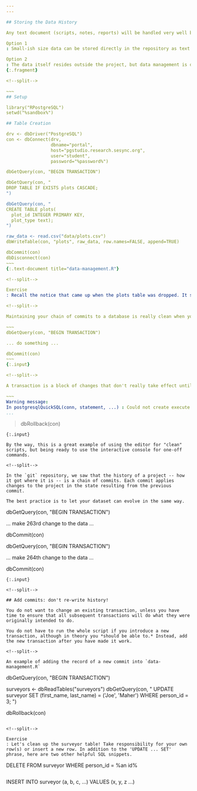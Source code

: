 ```yaml
---
---

## Storing the Data History

Any text document (scripts, notes, reports) will be handled very well by a version control system like `git`. Can we keep information about data itself in the same project.

Option 1
: Small-ish size data can be stored directly in the repository as text. Examples include tabular data in CSV format or spatial data in GeoJSON format.

Option 2
: The data itself resides outside the project, but data management is done from scripts that are within the project repository. Management can include cleaning, importing and updating data or the design of tables.
{:.fragment}

<!--split-->

~~~
## Setup

library("RPostgreSQL")
setwd("%sandbox%")

## Table Creation

drv <- dbDriver("PostgreSQL")
con <- dbConnect(drv,
                 dbname="portal",
                 host="pgstudio.research.sesync.org",
                 user="student",
                 password="%password%")

dbGetQuery(con, "BEGIN TRANSACTION")

dbGetQuery(con, "
DROP TABLE IF EXISTS plots CASCADE;
")

dbGetQuery(con, "
CREATE TABLE plots(
  plot_id INTEGER PRIMARY KEY,
  plot_type text);
")

raw_data <- read.csv("data/plots.csv")
dbWriteTable(con, "plots", raw_data, row.names=FALSE, append=TRUE)

dbCommit(con)
dbDisconnect(con)
~~~
{:.text-document title="data-management.R"}

<!--split-->

Exercise
: Recall the notice that came up when the plots table was dropped. It said: `NOTICE:  drop cascades to constraint surveys_plot_id_fkey on table surveys`. We need to add the foreign key back after our data is ingested. Modify the script to make that happen. When testing it, source the whole script rather than running individual lines.

<!--split-->

Maintaining your chain of commits to a database is really clean when you use "Transactions".

~~~
dbGetQuery(con, "BEGIN TRANSACTION")

... do something ...

dbCommit(con)
~~~
{:.input}

<!--split-->

A transaction is a block of changes that don't really take effect until being commited. If you get an error during a transaction, safely back out of the changes with `dbRollback`.

~~~ 
Warning message:
In postgresqlQuickSQL(conn, statement, ...) : Could not create execute
...
```

> dbRollback(con)
~~~
{:.input}

By the way, this is a great example of using the editor for "clean" scripts, but being ready to use the interactive console for one-off commands.

<!--split-->

In the `git` repository, we saw that the history of a project -- how it got where it is -- is a chain of commits. Each commit applies changes to the project in the state resulting from the previous commit.

The best practice is to let your dataset can evolve in the same way.

~~~
dbGetQuery(con, "BEGIN TRANSACTION")

... make 263rd change to the data ...

dbCommit(con)

dbGetQuery(con, "BEGIN TRANSACTION")

... make 264th change to the data ...

dbCommit(con)

~~~
{:.input}

<!--split-->

## Add commits: don't re-write history!

You do not want to change an existing transaction, unless you have time to ensure that all subsequent transactions will do what they were originally intended to do.

You do not have to run the whole script if you introduce a new transaction, although in theory you *should be able to.* Instead, add the new transaction after you have made it work.

<!--split-->

An example of adding the record of a new commit into `data-management.R`

~~~
dbGetQuery(con, "BEGIN TRANSACTION")

surveyors <- dbReadTables("surveyors")
dbGetQuery(con, "
UPDATE surveyor
SET (first_name, last_name) = ('Joe', 'Maher')
WHERE person_id = 3;
")

dbRollback(con)
~~~

<!--split-->

Exercise
: Let's clean up the surveyor table! Take responsibility for your own row(s) or insert a new row. In addition to the 'UPDATE ... SET' phrase, here are two other helpful SQL snippets.

~~~
DELETE FROM surveyor WHERE person_id = %an id%
~~~

~~~
INSERT INTO surveyor (a, b, c, ...) VALUES (x, y, z ...)
~~~
